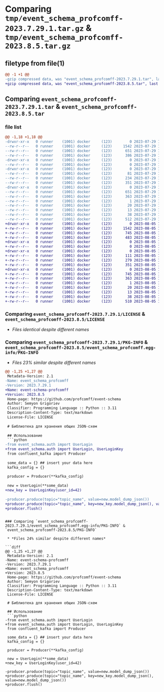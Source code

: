 # Comparing `tmp/event_schema_profcomff-2023.7.29.1.tar.gz` & `tmp/event_schema_profcomff-2023.8.5.tar.gz`

## filetype from file(1)

```diff
@@ -1 +1 @@
-gzip compressed data, was "event_schema_profcomff-2023.7.29.1.tar", last modified: Sat Jul 29 13:19:01 2023, max compression
+gzip compressed data, was "event_schema_profcomff-2023.8.5.tar", last modified: Sat Aug  5 19:21:42 2023, max compression
```

## Comparing `event_schema_profcomff-2023.7.29.1.tar` & `event_schema_profcomff-2023.8.5.tar`

### file list

```diff
@@ -1,18 +1,18 @@
-drwxr-xr-x   0 runner    (1001) docker     (123)        0 2023-07-29 13:19:01.626484 event_schema_profcomff-2023.7.29.1/
--rw-r--r--   0 runner    (1001) docker     (123)     1542 2023-07-29 13:18:47.000000 event_schema_profcomff-2023.7.29.1/LICENSE
--rw-r--r--   0 runner    (1001) docker     (123)      651 2023-07-29 13:19:01.626484 event_schema_profcomff-2023.7.29.1/PKG-INFO
--rw-r--r--   0 runner    (1001) docker     (123)      386 2023-07-29 13:18:47.000000 event_schema_profcomff-2023.7.29.1/README.md
-drwxr-xr-x   0 runner    (1001) docker     (123)        0 2023-07-29 13:19:01.626484 event_schema_profcomff-2023.7.29.1/event_schema/
--rw-r--r--   0 runner    (1001) docker     (123)        0 2023-07-29 13:18:47.000000 event_schema_profcomff-2023.7.29.1/event_schema/__init__.py
-drwxr-xr-x   0 runner    (1001) docker     (123)        0 2023-07-29 13:19:01.626484 event_schema_profcomff-2023.7.29.1/event_schema/auth/
--rw-r--r--   0 runner    (1001) docker     (123)       81 2023-07-29 13:18:47.000000 event_schema_profcomff-2023.7.29.1/event_schema/auth/__init__.py
--rw-r--r--   0 runner    (1001) docker     (123)      234 2023-07-29 13:18:47.000000 event_schema_profcomff-2023.7.29.1/event_schema/auth/user_login.py
--rw-r--r--   0 runner    (1001) docker     (123)      351 2023-07-29 13:18:47.000000 event_schema_profcomff-2023.7.29.1/event_schema/base.py
-drwxr-xr-x   0 runner    (1001) docker     (123)        0 2023-07-29 13:19:01.626484 event_schema_profcomff-2023.7.29.1/event_schema_profcomff.egg-info/
--rw-r--r--   0 runner    (1001) docker     (123)      651 2023-07-29 13:19:01.000000 event_schema_profcomff-2023.7.29.1/event_schema_profcomff.egg-info/PKG-INFO
--rw-r--r--   0 runner    (1001) docker     (123)      363 2023-07-29 13:19:01.000000 event_schema_profcomff-2023.7.29.1/event_schema_profcomff.egg-info/SOURCES.txt
--rw-r--r--   0 runner    (1001) docker     (123)        1 2023-07-29 13:19:01.000000 event_schema_profcomff-2023.7.29.1/event_schema_profcomff.egg-info/dependency_links.txt
--rw-r--r--   0 runner    (1001) docker     (123)       20 2023-07-29 13:19:01.000000 event_schema_profcomff-2023.7.29.1/event_schema_profcomff.egg-info/requires.txt
--rw-r--r--   0 runner    (1001) docker     (123)       13 2023-07-29 13:19:01.000000 event_schema_profcomff-2023.7.29.1/event_schema_profcomff.egg-info/top_level.txt
--rw-r--r--   0 runner    (1001) docker     (123)       38 2023-07-29 13:19:01.626484 event_schema_profcomff-2023.7.29.1/setup.cfg
--rw-r--r--   0 runner    (1001) docker     (123)      512 2023-07-29 13:18:47.000000 event_schema_profcomff-2023.7.29.1/setup.py
+drwxr-xr-x   0 runner    (1001) docker     (123)        0 2023-08-05 19:21:42.303895 event_schema_profcomff-2023.8.5/
+-rw-r--r--   0 runner    (1001) docker     (123)     1542 2023-08-05 19:21:31.000000 event_schema_profcomff-2023.8.5/LICENSE
+-rw-r--r--   0 runner    (1001) docker     (123)      745 2023-08-05 19:21:42.303895 event_schema_profcomff-2023.8.5/PKG-INFO
+-rw-r--r--   0 runner    (1001) docker     (123)      483 2023-08-05 19:21:31.000000 event_schema_profcomff-2023.8.5/README.md
+drwxr-xr-x   0 runner    (1001) docker     (123)        0 2023-08-05 19:21:42.299895 event_schema_profcomff-2023.8.5/event_schema/
+-rw-r--r--   0 runner    (1001) docker     (123)        0 2023-08-05 19:21:31.000000 event_schema_profcomff-2023.8.5/event_schema/__init__.py
+drwxr-xr-x   0 runner    (1001) docker     (123)        0 2023-08-05 19:21:42.299895 event_schema_profcomff-2023.8.5/event_schema/auth/
+-rw-r--r--   0 runner    (1001) docker     (123)      111 2023-08-05 19:21:31.000000 event_schema_profcomff-2023.8.5/event_schema/auth/__init__.py
+-rw-r--r--   0 runner    (1001) docker     (123)      279 2023-08-05 19:21:31.000000 event_schema_profcomff-2023.8.5/event_schema/auth/user_login.py
+-rw-r--r--   0 runner    (1001) docker     (123)      351 2023-08-05 19:21:31.000000 event_schema_profcomff-2023.8.5/event_schema/base.py
+drwxr-xr-x   0 runner    (1001) docker     (123)        0 2023-08-05 19:21:42.303895 event_schema_profcomff-2023.8.5/event_schema_profcomff.egg-info/
+-rw-r--r--   0 runner    (1001) docker     (123)      745 2023-08-05 19:21:42.000000 event_schema_profcomff-2023.8.5/event_schema_profcomff.egg-info/PKG-INFO
+-rw-r--r--   0 runner    (1001) docker     (123)      363 2023-08-05 19:21:42.000000 event_schema_profcomff-2023.8.5/event_schema_profcomff.egg-info/SOURCES.txt
+-rw-r--r--   0 runner    (1001) docker     (123)        1 2023-08-05 19:21:42.000000 event_schema_profcomff-2023.8.5/event_schema_profcomff.egg-info/dependency_links.txt
+-rw-r--r--   0 runner    (1001) docker     (123)       20 2023-08-05 19:21:42.000000 event_schema_profcomff-2023.8.5/event_schema_profcomff.egg-info/requires.txt
+-rw-r--r--   0 runner    (1001) docker     (123)       13 2023-08-05 19:21:42.000000 event_schema_profcomff-2023.8.5/event_schema_profcomff.egg-info/top_level.txt
+-rw-r--r--   0 runner    (1001) docker     (123)       38 2023-08-05 19:21:42.303895 event_schema_profcomff-2023.8.5/setup.cfg
+-rw-r--r--   0 runner    (1001) docker     (123)      510 2023-08-05 19:21:31.000000 event_schema_profcomff-2023.8.5/setup.py
```

### Comparing `event_schema_profcomff-2023.7.29.1/LICENSE` & `event_schema_profcomff-2023.8.5/LICENSE`

 * *Files identical despite different names*

### Comparing `event_schema_profcomff-2023.7.29.1/PKG-INFO` & `event_schema_profcomff-2023.8.5/event_schema_profcomff.egg-info/PKG-INFO`

 * *Files 23% similar despite different names*

```diff
@@ -1,25 +1,27 @@
 Metadata-Version: 2.1
-Name: event_schema_profcomff
-Version: 2023.7.29.1
+Name: event-schema-profcomff
+Version: 2023.8.5
 Home-page: https://github.com/profcomff/event-schema
 Author: Semyon Grigoriev
 Classifier: Programming Language :: Python :: 3.11
 Description-Content-Type: text/markdown
 License-File: LICENSE
 
 # Библиотека для хранения общих JSON-схем
 
 ## Использование
 ```python
-from event_schema.auth import UserLogin
+from event_schema.auth import UserLogin, UserLoginKey
 from confluent_kafka import Producer
 
 some_data = {} ## insert your data here
 kafka_config = {}
 
 producer = Producer(**kafka_config)
 
 new = UserLogin(**some_data)
+new_key = UserLoginKey(user_id=42)
 
-producer.produce(topic="topic_name", value=new.model_dump_json())
+producer.produce(topic="topic_name", key=new_key.model_dump_json(), value=new.model_dump_json())
+producer.flush()
 ```
```

### Comparing `event_schema_profcomff-2023.7.29.1/event_schema_profcomff.egg-info/PKG-INFO` & `event_schema_profcomff-2023.8.5/PKG-INFO`

 * *Files 24% similar despite different names*

```diff
@@ -1,25 +1,27 @@
 Metadata-Version: 2.1
-Name: event-schema-profcomff
-Version: 2023.7.29.1
+Name: event_schema_profcomff
+Version: 2023.8.5
 Home-page: https://github.com/profcomff/event-schema
 Author: Semyon Grigoriev
 Classifier: Programming Language :: Python :: 3.11
 Description-Content-Type: text/markdown
 License-File: LICENSE
 
 # Библиотека для хранения общих JSON-схем
 
 ## Использование
 ```python
-from event_schema.auth import UserLogin
+from event_schema.auth import UserLogin, UserLoginKey
 from confluent_kafka import Producer
 
 some_data = {} ## insert your data here
 kafka_config = {}
 
 producer = Producer(**kafka_config)
 
 new = UserLogin(**some_data)
+new_key = UserLoginKey(user_id=42)
 
-producer.produce(topic="topic_name", value=new.model_dump_json())
+producer.produce(topic="topic_name", key=new_key.model_dump_json(), value=new.model_dump_json())
+producer.flush()
 ```
```


